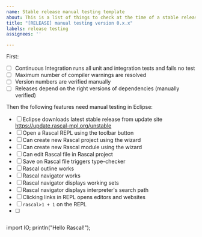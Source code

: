 ```yaml
---
name: Stable release manual testing template
about: This is a list of things to check at the time of a stable release
title: "[RELEASE] manual testing version 0.x.x"
labels: release testing
assignees: ''

---
```


First:

- [ ] Continuous Integration runs all unit and integration tests and fails no test
- [ ] Maximum number of compiler warnings are resolved
- [ ] Version numbers are verified manually
- [ ] Releases depend on the right versions of dependencies (manually verified)

Then the following features need manual testing in Eclipse:

- [ ] Eclipse downloads latest stable release from update site https://update.rascal-mpl.org/unstable
- [ ] Open a Rascal REPL using the toolbar button
- [ ] Can create new Rascal project using the wizard
- [ ] Can create new Rascal module using the wizard
- [ ] Can edit Rascal file in Rascal project
- [ ] Save on Rascal file triggers type-checker
- [ ] Rascal outline works
- [ ] Rascal navigator works
- [ ] Rascal navigator displays working sets
- [ ] Rascal navigator displays interpreter's search path
- [ ] Clicking links in REPL opens editors and websites
- [ ] `rascal>1 + 1` on the REPL
- [ ] ```
import IO;
println("Hello Rascal!");

